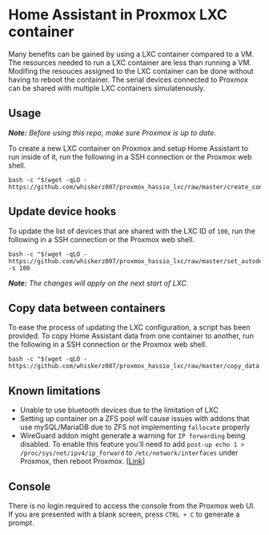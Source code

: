 # Home Assistant in Proxmox LXC container

Many benefits can be gained by using a LXC container compared to a VM. The resources needed to run a LXC container are less than running a VM. Modifing the resouces assigned to the LXC container can be done without having to reboot the container. The serial devices connected to Proxmox can be shared with multiple LXC containers simulatenously.

## Usage

***Note:*** _Before using this repo, make sure Proxmox is up to date._

To create a new LXC container on Proxmox and setup Home Assistant to run inside of it, run the following in a SSH connection or the Proxmox web shell.

```
bash -c "$(wget -qLO - https://github.com/whiskerz007/proxmox_hassio_lxc/raw/master/create_container.sh)"
```

## Update device hooks

To update the list of devices that are shared with the LXC ID of `100`, run the following in a SSH connection or the Proxmox web shell.

```
bash -c "$(wget -qLO - https://github.com/whiskerz007/proxmox_hassio_lxc/raw/master/set_autodev_hook.sh)" -s 100
```

***Note:*** _The changes will apply on the next start of LXC._

## Copy data between containers

To ease the process of updating the LXC configuration, a script has been provided. To copy Home Assistant data from one container to another, run the following in a SSH connection or the Proxmox web shell.

```
bash -c "$(wget -qLO - https://github.com/whiskerz007/proxmox_hassio_lxc/raw/master/copy_data.sh)"
```

## Known limitations

- Unable to use bluetooth devices due to the limitation of LXC
- Setting up container on a ZFS pool will cause issues with addons that use mySQL/MariaDB due to ZFS not implementing `fallocate` properly
- WireGuard addon might generate a warning for `IP forwarding` being disabled. To enable this feature you'll need to add `post-up echo 1 > /proc/sys/net/ipv4/ip_forward` to `/etc/network/interfaces` under Proxmox, then reboot Proxmox. [[Link](https://pve.proxmox.com/wiki/Network_Configuration#_masquerading_nat_with_tt_span_class_monospaced_iptables_span_tt)] 

## Console

There is no login required to access the console from the Proxmox web UI. If you are presented with a blank screen, press `CTRL + C` to generate a prompt.
